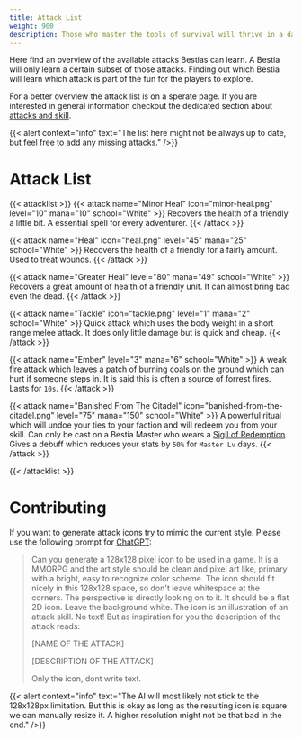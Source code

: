```yaml
---
title: Attack List
weight: 900
description: Those who master the tools of survival will thrive in a dangerous world. A list of all available attacks.
---
```


Here find an overview of the available attacks Bestias can learn. A Bestia will only learn a certain subset of those attacks. Finding out which Bestia will learn which attack is part of the fun for the players to explore.

For a better overview the attack list is on a sperate page. If you are interested in general information checkout the dedicated section about [attacks and skill](/docs/mechanics/attacks).

{{< alert context="info" text="The list here might not be always up to date, but feel free to add any missing attacks." />}}

# Attack List

{{< attacklist >}}
  {{< attack name="Minor Heal" icon="minor-heal.png" level="10" mana="10" school="White" >}}
    Recovers the health of a friendly a little bit. A essential spell for every adventurer.
  {{< /attack >}}

  {{< attack name="Heal" icon="heal.png" level="45" mana="25" school="White" >}}
    Recovers the health of a friendly for a fairly amount. Used to treat wounds.
  {{< /attack >}}

  {{< attack name="Greater Heal" level="80" mana="49" school="White" >}}
    Recovers a great amount of health of a friendly unit. It can almost bring bad even the dead.
  {{< /attack >}}

  {{< attack name="Tackle" icon="tackle.png" level="1" mana="2" school="White" >}}
    Quick attack which uses the body weight in a short range melee attack. It does only little damage but is quick and cheap.
  {{< /attack >}}

  {{< attack name="Ember" level="3" mana="6" school="White" >}}
    A weak fire attack which leaves a patch of burning coals on the ground which can hurt if someone steps in. It is said this is often a source of forrest fires. Lasts for `10s`.
  {{< /attack >}}

  {{< attack name="Banished From The Citadel" icon="banished-from-the-citadel.png" level="75" mana="150" school="White" >}}
    A powerful ritual which will undoe your ties to your faction and will redeem you from your skill. Can only be cast on a Bestia Master who wears a [Sigil of Redemption](/docs/mechanics/equip-list/#sigil-of-redemption). Gives a debuff which reduces your stats by `50%` for `Master Lv` days.
  {{< /attack >}}

  <!-- Add more attackcard shortcodes here -->
{{< /attacklist >}}

# Contributing

If you want to generate attack icons try to mimic the current style. Please use the following prompt for [ChatGPT](https://chatgpt.com/):

> Can you generate a 128x128 pixel icon to be used in a game. It is a MMORPG and the art style should be clean and pixel art like, primary with a bright, easy to recognize color scheme.
> The icon should fit nicely in this 128x128 space, so don't leave whitespace at the corners. The perspective is directly looking on to it. It should be a flat 2D icon. Leave the background white.
> The icon is an illustration of an attack skill. No text! But as inspiration for you the description of the attack reads:
>
> [NAME OF THE ATTACK]
>
> [DESCRIPTION OF THE ATTACK]
>
> Only the icon, dont write text.

{{< alert context="info" text="The AI will most likely not stick to the 128x128px limitation. But this is okay as long as the resulting icon is square we can manually resize it. A higher resolution might not be that bad in the end." />}}

